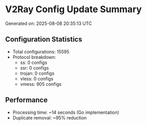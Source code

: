 # V2Ray Config Update Summary
Generated on: 2025-08-08 20:35:13 UTC

## Configuration Statistics
- Total configurations: 15595
- Protocol breakdown:
  - ss: 0 configs
  - ssr: 0 configs
  - trojan: 0 configs
  - vless: 0 configs
  - vmess: 905 configs

## Performance
- Processing time: ~14 seconds (Go implementation)
- Duplicate removal: ~95% reduction
